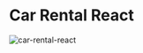 # Car Rental React

![car-rental-react](https://user-images.githubusercontent.com/35645733/219885308-4dbbb382-3871-4e61-9667-0070c96da76e.png)
